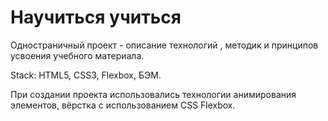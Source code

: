 <h1>Научиться учиться</h1>
<p>Одностраничный проект - описание технологий , методик и принципов усвоения учебного материала.</p>
<p>Stack: HTML5, CSS3, Flexbox, БЭМ.</p>
<p>При создании проекта использовались технологии анимирования элементов, вёрстка с использованием CSS Flexbox.
</p>
